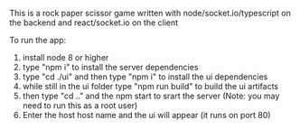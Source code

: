 This is a rock paper scissor game written with node/socket.io/typescript on the backend and react/socket.io on the client

To run the app:

1. install node 8 or higher
2. type "npm i" to install the server dependencies 
3. type "cd ./ui" and then type "npm i" to install the ui dependencies 
4. while still in the ui folder type "npm run build" to build the ui artifacts
5. then type "cd .." and the  npm start to srart the server
(Note: you may need to run this as a root user)
6. Enter the host host name and the ui will appear (it runs on port 80)